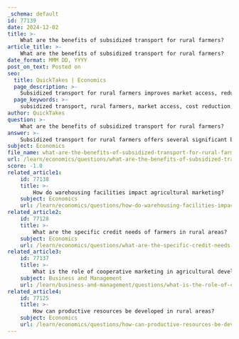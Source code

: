 ```yaml
---
_schema: default
id: 77139
date: 2024-12-02
title: >-
    What are the benefits of subsidized transport for rural farmers?
article_title: >-
    What are the benefits of subsidized transport for rural farmers?
date_format: MMM DD, YYYY
post_on_text: Posted on
seo:
  title: QuickTakes | Economics
  page_description: >-
    Subsidized transport for rural farmers improves market access, reduces costs, increases agricultural output, and supports sustainable practices, leading to enhanced economic viability and social benefits.
  page_keywords: >-
    subsidized transport, rural farmers, market access, cost reduction, agricultural output, economic mobility, sustainable practices, social benefits, women's empowerment, rural development
author: QuickTakes
question: >-
    What are the benefits of subsidized transport for rural farmers?
answer: >-
    Subsidized transport for rural farmers offers several significant benefits that can enhance their economic viability and overall quality of life. Here are some key advantages:\n\n1. **Improved Market Access**: One of the primary benefits of subsidized transport is that it enhances access to markets. Rural farmers often face challenges in reaching larger markets due to poor transportation infrastructure. By subsidizing transport, farmers can more easily transport their goods to markets, which can lead to increased sales and higher income. Improved market access can also encourage farmers to diversify their crops, as they can transport a wider variety of products.\n\n2. **Cost Reduction**: Subsidized transport reduces the costs associated with moving agricultural products. This is particularly important for smallholder farmers who may have limited financial resources. Lower transportation costs can lead to higher profit margins, allowing farmers to reinvest in their operations or improve their livelihoods.\n\n3. **Increased Agricultural Output**: With better access to transportation, farmers can obtain necessary inputs (such as seeds, fertilizers, and equipment) more easily and affordably. This can lead to increased agricultural productivity and output, as farmers are able to adopt modern agricultural practices and technologies.\n\n4. **Economic Mobility**: Improved transportation infrastructure can facilitate access to non-farm employment opportunities. This is particularly beneficial for rural households, as it allows them to diversify their income sources. Studies have shown that better transport infrastructure is associated with increased income for rural residents, as it opens up job opportunities beyond agriculture.\n\n5. **Support for Sustainable Practices**: Subsidized transport can also support sustainable agricultural practices by enabling farmers to access organic markets or participate in cooperative marketing efforts. This can lead to better prices for sustainably produced goods and promote environmentally friendly farming practices.\n\n6. **Social Benefits**: Enhanced transportation options can improve access to essential services such as education and healthcare for rural communities. This can lead to better overall community well-being and contribute to poverty alleviation efforts.\n\n7. **Empowerment of Women**: Improved transport infrastructure has been linked to increased employment opportunities for women in rural areas. When transportation is more accessible, women are more likely to find paid work outside their homes, contributing to gender equity and economic empowerment.\n\nIn summary, subsidized transport for rural farmers not only enhances their economic prospects but also contributes to broader social and community benefits, making it a critical component of rural development strategies.
subject: Economics
file_name: what-are-the-benefits-of-subsidized-transport-for-rural-farmers.md
url: /learn/economics/questions/what-are-the-benefits-of-subsidized-transport-for-rural-farmers
score: -1.0
related_article1:
    id: 77138
    title: >-
        How do warehousing facilities impact agricultural marketing?
    subject: Economics
    url: /learn/economics/questions/how-do-warehousing-facilities-impact-agricultural-marketing
related_article2:
    id: 77128
    title: >-
        What are the specific credit needs of farmers in rural areas?
    subject: Economics
    url: /learn/economics/questions/what-are-the-specific-credit-needs-of-farmers-in-rural-areas
related_article3:
    id: 77137
    title: >-
        What is the role of cooperative marketing in agricultural development?
    subject: Business and Management
    url: /learn/business-and-management/questions/what-is-the-role-of-cooperative-marketing-in-agricultural-development
related_article4:
    id: 77125
    title: >-
        How can productive resources be developed in rural areas?
    subject: Economics
    url: /learn/economics/questions/how-can-productive-resources-be-developed-in-rural-areas
---
```


&nbsp;